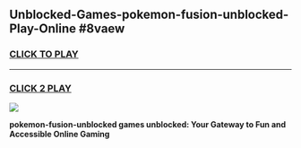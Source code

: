 
## Unblocked-Games-pokemon-fusion-unblocked-Play-Online #8vaew
<h3>
<a href="https://news.freeplayer.one?title=pokemon-fusion-unblocked&ref=3">CLICK TO PLAY</a></h3>
<hr>

<h3>
<a href="https://news.freeplayer.one?title=pokemon-fusion-unblocked&ref=3">CLICK 2 PLAY</a>
  
</h3>

<a href="https://news.freeplayer.one?title=pokemon-fusion-unblocked&ref=3"><img src="https://clearcache.store/games.png"></a>


**pokemon-fusion-unblocked games unblocked: Your Gateway to Fun and Accessible Online Gaming**
